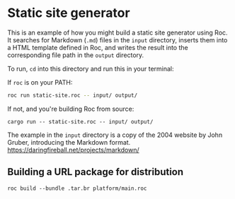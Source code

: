 # Static site generator

This is an example of how you might build a static site generator using Roc.
It searches for Markdown (`.md`) files in the `input` directory, inserts them
into a HTML template defined in Roc, and writes the result into the
corresponding file path in the `output` directory.

To run, `cd` into this directory and run this in your terminal:

If `roc` is on your PATH:
```bash
roc run static-site.roc -- input/ output/
```

If not, and you're building Roc from source:
```
cargo run -- static-site.roc -- input/ output/
```

The example in the `input` directory is a copy of the 2004 website
by John Gruber, introducing the Markdown format.
https://daringfireball.net/projects/markdown/

## Building a URL package for distribution

`roc build --bundle .tar.br platform/main.roc`